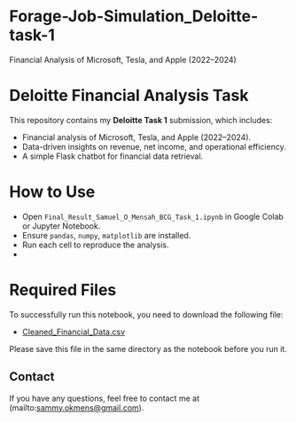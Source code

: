 # Forage-Job-Simulation_Deloitte-task-1
Financial Analysis of Microsoft, Tesla, and Apple (2022–2024)
# Deloitte Financial Analysis Task

This repository contains my **Deloitte Task 1** submission, which includes:
- Financial analysis of Microsoft, Tesla, and Apple (2022–2024).
- Data-driven insights on revenue, net income, and operational efficiency.
- A simple Flask chatbot for financial data retrieval.

# How to Use
- Open `Final_Result_Samuel_O_Mensah_BCG_Task_1.ipynb` in Google Colab or Jupyter Notebook.
- Ensure `pandas`, `numpy`, `matplotlib` are installed.
- Run each cell to reproduce the analysis.
- 
 #  Required Files
To successfully run this notebook, you need to download the following file:
-  [Cleaned_Financial_Data.csv](https://github.com/your-username/deloitte-task-1/blob/main/Cleaned_Financial_Data.csv)

Please save this file in the same directory as the notebook before you run it.


## Contact
If you have any questions, feel free to contact me at (mailto:sammy.okmens@gmail.com).

